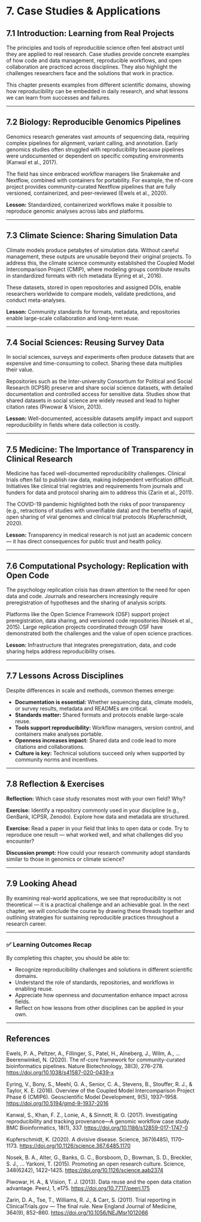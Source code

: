
# 7. Case Studies & Applications

## 7.1 Introduction: Learning from Real Projects

The principles and tools of reproducible science often feel abstract until they are applied to real research. Case studies provide concrete examples of how code and data management, reproducible workflows, and open collaboration are practiced across disciplines. They also highlight the challenges researchers face and the solutions that work in practice.

This chapter presents examples from different scientific domains, showing how reproducibility can be embedded in daily research, and what lessons we can learn from successes and failures.

---

## 7.2 Biology: Reproducible Genomics Pipelines

Genomics research generates vast amounts of sequencing data, requiring complex pipelines for alignment, variant calling, and annotation. Early genomics studies often struggled with reproducibility because pipelines were undocumented or dependent on specific computing environments (Kanwal et al., 2017).

The field has since embraced workflow managers like Snakemake and Nextflow, combined with containers for portability. For example, the nf-core project provides community-curated Nextflow pipelines that are fully versioned, containerized, and peer-reviewed (Ewels et al., 2020).

**Lesson:** Standardized, containerized workflows make it possible to reproduce genomic analyses across labs and platforms.

---

## 7.3 Climate Science: Sharing Simulation Data

Climate models produce petabytes of simulation data. Without careful management, these outputs are unusable beyond their original projects. To address this, the climate science community established the Coupled Model Intercomparison Project (CMIP), where modeling groups contribute results in standardized formats with rich metadata (Eyring et al., 2016).

These datasets, stored in open repositories and assigned DOIs, enable researchers worldwide to compare models, validate predictions, and conduct meta-analyses.

**Lesson:** Community standards for formats, metadata, and repositories enable large-scale collaboration and long-term reuse.

---

## 7.4 Social Sciences: Reusing Survey Data

In social sciences, surveys and experiments often produce datasets that are expensive and time-consuming to collect. Sharing these data multiplies their value.

Repositories such as the Inter-university Consortium for Political and Social Research (ICPSR) preserve and share social science datasets, with detailed documentation and controlled access for sensitive data. Studies show that shared datasets in social science are widely reused and lead to higher citation rates (Piwowar & Vision, 2013).

**Lesson:** Well-documented, accessible datasets amplify impact and support reproducibility in fields where data collection is costly.

---

## 7.5 Medicine: The Importance of Transparency in Clinical Research

Medicine has faced well-documented reproducibility challenges. Clinical trials often fail to publish raw data, making independent verification difficult. Initiatives like clinical trial registries and requirements from journals and funders for data and protocol sharing aim to address this (Zarin et al., 2011).

The COVID-19 pandemic highlighted both the risks of poor transparency (e.g., retractions of studies with unverifiable data) and the benefits of rapid, open sharing of viral genomes and clinical trial protocols (Kupferschmidt, 2020).

**Lesson:** Transparency in medical research is not just an academic concern — it has direct consequences for public trust and health policy.

---

## 7.6 Computational Psychology: Replication with Open Code

The psychology replication crisis has drawn attention to the need for open data and code. Journals and researchers increasingly require preregistration of hypotheses and the sharing of analysis scripts.

Platforms like the Open Science Framework (OSF) support project preregistration, data sharing, and versioned code repositories (Nosek et al., 2015). Large replication projects coordinated through OSF have demonstrated both the challenges and the value of open science practices.

**Lesson:** Infrastructure that integrates preregistration, data, and code sharing helps address reproducibility crises.

---

## 7.7 Lessons Across Disciplines

Despite differences in scale and methods, common themes emerge:

- **Documentation is essential:** Whether sequencing data, climate models, or survey results, metadata and READMEs are critical.
- **Standards matter:** Shared formats and protocols enable large-scale reuse.
- **Tools support reproducibility:** Workflow managers, version control, and containers make analyses portable.
- **Openness increases impact:** Shared data and code lead to more citations and collaborations.
- **Culture is key:** Technical solutions succeed only when supported by community norms and incentives.

---

## 7.8 Reflection & Exercises

**Reflection:** Which case study resonates most with your own field? Why?

**Exercise:** Identify a repository commonly used in your discipline (e.g., GenBank, ICPSR, Zenodo). Explore how data and metadata are structured.

**Exercise:** Read a paper in your field that links to open data or code. Try to reproduce one result — what worked well, and what challenges did you encounter?

**Discussion prompt:** How could your research community adopt standards similar to those in genomics or climate science?

---

## 7.9 Looking Ahead

By examining real-world applications, we see that reproducibility is not theoretical — it is a practical challenge and an achievable goal. In the next chapter, we will conclude the course by drawing these threads together and outlining strategies for sustaining reproducible practices throughout a research career.

---

### ✅ Learning Outcomes Recap

By completing this chapter, you should be able to:

- Recognize reproducibility challenges and solutions in different scientific domains.
- Understand the role of standards, repositories, and workflows in enabling reuse.
- Appreciate how openness and documentation enhance impact across fields.
- Reflect on how lessons from other disciplines can be applied in your own.

---

## References

Ewels, P. A., Peltzer, A., Fillinger, S., Patel, H., Alneberg, J., Wilm, A., … Beerenwinkel, N. (2020). The nf-core framework for community-curated bioinformatics pipelines. Nature Biotechnology, 38(3), 276–278. https://doi.org/10.1038/s41587-020-0439-x

Eyring, V., Bony, S., Meehl, G. A., Senior, C. A., Stevens, B., Stouffer, R. J., & Taylor, K. E. (2016). Overview of the Coupled Model Intercomparison Project Phase 6 (CMIP6). Geoscientific Model Development, 9(5), 1937–1958. https://doi.org/10.5194/gmd-9-1937-2016

Kanwal, S., Khan, F. Z., Lonie, A., & Sinnott, R. O. (2017). Investigating reproducibility and tracking provenance—A genomic workflow case study. BMC Bioinformatics, 18(1), 337. https://doi.org/10.1186/s12859-017-1747-0

Kupferschmidt, K. (2020). A divisive disease. Science, 367(6485), 1170–1173. https://doi.org/10.1126/science.367.6485.1170

Nosek, B. A., Alter, G., Banks, G. C., Borsboom, D., Bowman, S. D., Breckler, S. J., … Yarkoni, T. (2015). Promoting an open research culture. Science, 348(6242), 1422–1425. https://doi.org/10.1126/science.aab2374

Piwowar, H. A., & Vision, T. J. (2013). Data reuse and the open data citation advantage. PeerJ, 1, e175. https://doi.org/10.7717/peerj.175

Zarin, D. A., Tse, T., Williams, R. J., & Carr, S. (2011). Trial reporting in ClinicalTrials.gov — The final rule. New England Journal of Medicine, 364(9), 852–860. https://doi.org/10.1056/NEJMsr1012066
